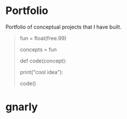 # Portfolio
Portfolio of conceptual projects that I have built.

>fun = float(free.99)
>
>concepts = fun
>
>def code(concept):
>
>  print("cool idea"):
>
>code()
# gnarly
